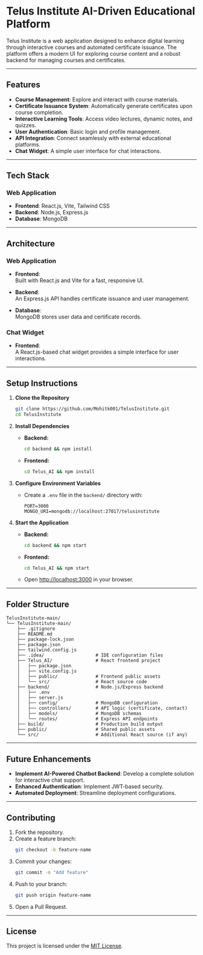 # Telus Institute AI-Driven Educational Platform

Telus Institute is a web application designed to enhance digital learning through interactive courses and automated certificate issuance. The platform offers a modern UI for exploring course content and a robust backend for managing courses and certificates.

---

## Features

- **Course Management**: Explore and interact with course materials.
- **Certificate Issuance System**: Automatically generate certificates upon course completion.
- **Interactive Learning Tools**: Access video lectures, dynamic notes, and quizzes.
- **User Authentication**: Basic login and profile management.
- **API Integration**: Connect seamlessly with external educational platforms.
- **Chat Widget**: A simple user interface for chat interactions.

---

## Tech Stack

### Web Application

- **Frontend**: React.js, Vite, Tailwind CSS
- **Backend**: Node.js, Express.js
- **Database**: MongoDB

---

## Architecture

### Web Application

- **Frontend**:\
  Built with React.js and Vite for a fast, responsive UI.

- **Backend**:\
  An Express.js API handles certificate issuance and user management.

- **Database**:\
  MongoDB stores user data and certificate records.

### Chat Widget

- **Frontend**:\
  A React.js-based chat widget provides a simple interface for user interactions.

---

## Setup Instructions

1. **Clone the Repository**

   ```bash
   git clone https://github.com/Mohitk001/TelusInstitute.git
   cd TelusInstitute
   ```

2. **Install Dependencies**

   - **Backend:**
     ```bash
     cd backend && npm install
     ```
   - **Frontend:**
     ```bash
     cd Telus_AI && npm install
     ```

3. **Configure Environment Variables**

   - Create a `.env` file in the `backend/` directory with:
     ```
     PORT=3000
     MONGO_URI=mongodb://localhost:27017/telusinstitute
     ```

4. **Start the Application**

   - **Backend:**
     ```bash
     cd backend && npm start
     ```
   - **Frontend:**
     ```bash
     cd Telus_AI && npm start
     ```
   - Open [http://localhost:3000](http://localhost:3000) in your browser.

---

## Folder Structure

```
TelusInstitute-main/
└── TelusInstitute-main/
    ├── .gitignore
    ├── README.md
    ├── package-lock.json
    ├── package.json
    ├── tailwind.config.js
    ├── .idea/                   # IDE configuration files
    ├── Telus_AI/                # React frontend project
    │   ├── package.json
    │   ├── vite.config.js
    │   ├── public/              # Frontend public assets
    │   └── src/                 # React source code
    ├── backend/                 # Node.js/Express backend
    │   ├── .env
    │   ├── server.js
    │   ├── config/              # MongoDB configuration
    │   ├── controllers/         # API logic (certificate, contact)
    │   ├── models/              # MongoDB schemas
    │   └── routes/              # Express API endpoints
    ├── build/                   # Production build output
    ├── public/                  # Shared public assets
    └── src/                     # Additional React source (if any)
```

---

## Future Enhancements

- **Implement AI-Powered Chatbot Backend**: Develop a complete solution for interactive chat support.
- **Enhanced Authentication**: Implement JWT-based security.
- **Automated Deployment**: Streamline deployment configurations.

---

## Contributing

1. Fork the repository.
2. Create a feature branch:
   ```bash
   git checkout -b feature-name
   ```
3. Commit your changes:
   ```bash
   git commit -m "Add feature"
   ```
4. Push to your branch:
   ```bash
   git push origin feature-name
   ```
5. Open a Pull Request.

---

## License

This project is licensed under the [MIT License](LICENSE).

